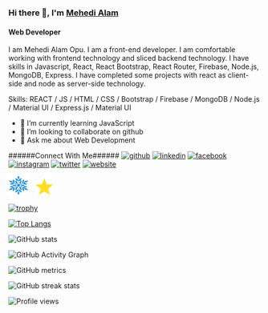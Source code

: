 <!--![Web Developer](https://i.ibb.co/0s1bH2r/my-photo.png)-->

### Hi there 👋, I'm <a href="https://mehedialam.netlify.app/">Mehedi Alam</a>
#### Web Developer

I am Mehedi Alam Opu. I am a front-end developer. I am comfortable working with frontend technology and sliced backend technology. I have skills in Javascript, React, React Bootstrap, React Router, Firebase, Node.js, MongoDB, Express. I have completed some projects with react as client-side and node as server-side technology.

Skills: REACT / JS / HTML / CSS / Bootstrap / Firebase / MongoDB / Node.js / Material UI /  Express.js / Material UI

- 🌱 I’m currently learning JavaScript 
- 👯 I’m looking to collaborate on github 
- 💬 Ask me about Web Development 

######Connect With Me######
[<img src='https://encrypted-tbn0.gstatic.com/images?q=tbn:ANd9GcSXDHeo-ZVK4HlTa8wFGMAXTrmMpehjK_nLkrpZukFjP94U8omYDNJKiSPq4HqktHgmxJs&usqp=CAU' alt='github' height='35'>](https://github.com/Mehedi109)    [<img src='https://raw.githubusercontent.com/rahuldkjain/github-profile-readme-generator/master/src/images/icons/Social/linked-in-alt.svg' alt='linkedin' height='35'>](https://www.linkedin.com/in/mehedi-alam-5349781a1/)    [<img src='https://raw.githubusercontent.com/rahuldkjain/github-profile-readme-generator/master/src/images/icons/Social/facebook.svg' alt='facebook' height='35'>](https://www.facebook.com/mehedi.alam11)    [<img src='https://raw.githubusercontent.com/rahuldkjain/github-profile-readme-generator/master/src/images/icons/Social/instagram.svg' alt='instagram' height='35'>](https://www.instagram.com/mehedialam27/)    [<img src=https://raw.githubusercontent.com/rahuldkjain/github-profile-readme-generator/master/src/images/icons/Social/twitter.svg alt='twitter' height='35'>](https://twitter.com/MehediA31402220)    [<img src='https://cdn.mos.cms.futurecdn.net/JRbfLE4EmJSLeZuLvUWaDe.jpg' alt='website' height='35'>](https://www.mehedialam.netlify.app)  

<a href='https://archiveprogram.github.com/'><img src='https://raw.githubusercontent.com/acervenky/animated-github-badges/master/assets/acbadge.gif' width='40' height='40'></a> <a href='https://stars.github.com/'><img src='https://raw.githubusercontent.com/acervenky/animated-github-badges/master/assets/starbadge.gif' width='35' height='35'></a> 

[![trophy](https://github-profile-trophy.vercel.app/?username=Mehedi109)](https://github.com/ryo-ma/github-profile-trophy)

[![Top Langs](https://github-readme-stats.vercel.app/api/top-langs/?username=Mehedi109)](https://github.com/anuraghazra/github-readme-stats)

![GitHub stats](https://github-readme-stats.vercel.app/api?username=Mehedi109&show_icons=true)  

![GitHub Activity Graph](https://activity-graph.herokuapp.com/graph?username=Mehedi109)  

![GitHub metrics](https://metrics.lecoq.io/Mehedi109)  

![GitHub streak stats](https://github-readme-streak-stats.herokuapp.com/?user=Mehedi109)  

![Profile views](https://gpvc.arturio.dev/Mehedi109)  
